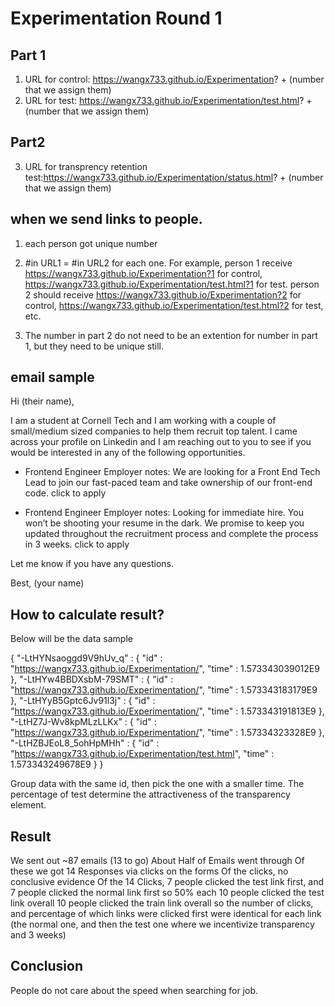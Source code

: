 # Experimentation Round 1

## Part 1
1. URL for control: https://wangx733.github.io/Experimentation? + (number that we assign them)
2. URL for test: https://wangx733.github.io/Experimentation/test.html? + (number that we assign them)
  
## Part2
3. URL for transprency retention test:https://wangx733.github.io/Experimentation/status.html? + (number that we assign them)
  
## when we send links to people.
1. each person got unique number
2. #in URL1 = #in URL2 for each one.
For example, person 1 receive https://wangx733.github.io/Experimentation?1 for control, https://wangx733.github.io/Experimentation/test.html?1 for test. person 2 should receive https://wangx733.github.io/Experimentation?2 for control, https://wangx733.github.io/Experimentation/test.html?2 for test, etc.

3. The number in part 2 do not need to be an extention for number in part 1, but they need to be unique still.

## email sample
Hi (their name),

I am a student at Cornell Tech and I am working with a couple of small/medium sized companies to help them recruit top talent. I came across your profile on Linkedin and I am reaching out to you to see if you would be interested in any of the following opportunities. 

- Frontend Engineer 
Employer notes: We are looking for a Front End Tech Lead to join our fast-paced team and take ownership of our front-end code.
click to apply

- Frontend Engineer 
Employer notes: Looking for immediate hire. You won’t be shooting your resume in the dark. We promise to keep you updated throughout the recruitment process and complete the process in 3 weeks.
click to apply

Let me know if you have any questions. 

Best,
(your name)

## How to calculate result?
Below will be the data sample

{
  "-LtHYNsaoggd9V9hUv_q" : {
    "id" : "https://wangx733.github.io/Experimentation/",
    "time" : 1.573343039012E9
  },
  "-LtHYw4BBDXsbM-79SMT" : {
    "id" : "https://wangx733.github.io/Experimentation/",
    "time" : 1.573343183179E9
  },
  "-LtHYyB5Gptc6Jv91l3j" : {
    "id" : "https://wangx733.github.io/Experimentation/",
    "time" : 1.573343191813E9
  },
  "-LtHZ7J-Wv8kpMLzLLKx" : {
    "id" : "https://wangx733.github.io/Experimentation/",
    "time" : 1.57334323328E9
  },
  "-LtHZBJEoL8_5ohHpMHh" : {
    "id" : "https://wangx733.github.io/Experimentation/test.html",
    "time" : 1.573343249678E9
  }
}

Group data with the same id, then pick the one with a smaller time.
The percentage of test determine the attractiveness of the transparency element.

## Result

We sent out ~87 emails (13 to go)
About Half of Emails went through
Of these we got 14 Responses via clicks on the forms
Of the clicks, no conclusive evidence
Of the 14 Clicks, 7 people clicked the test link first, and 7 people clicked the normal link first
so 50% each
10 people clicked the test link overall
10 people clicked the train link overall
so the number of clicks, and percentage of which links were clicked first were identical for each link (the normal one, and then the test one where we incentivize transparency and 3 weeks)

## Conclusion
People do not care about the speed when searching for job.
